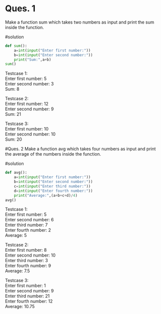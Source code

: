 # Ques. 1 
Make a function sum which takes two numbers as input and print the sum inside
the function.

#solution
``` python
def sum():
    a=int(input("Enter first number:"))
    b=int(input("Enter second number:"))
    print("Sum:",a+b)
sum()
```
Testcase 1: \
Enter first number: 5\
Enter second number: 3\
Sum: 8

Testcase 2:\
Enter first number: 12\
Enter second number: 9\
Sum: 21

Testcase 3:\
Enter first number: 10\
Enter second number: 10\
Sum: 20

#Ques. 2
Make a function avg which takes four numbers as input and print the average of the numbers
inside the function.

#solution
``` python
def avg():
    a=int(input("Enter first number:"))
    b=int(input("Enter second number:"))
    c=int(input("Enter third number:"))
    d=int(input("Enter fourth number:"))
    print("Average:",(a+b+c+d)/4)
avg()
```
Testcase 1: \
Enter first number: 5\
Enter second number: 6\
Enter third number: 7\
Enter fourth number: 2\
Average: 5

Testcase 2:\
Enter first number: 8\
Enter second number: 10\
Enter third number: 3\
Enter fourth number: 9\
Average: 7.5

Testcase 3:\
Enter first number: 1\
Enter second number: 9\
Enter third number: 21\
Enter fourth number: 12\
Average: 10.75

